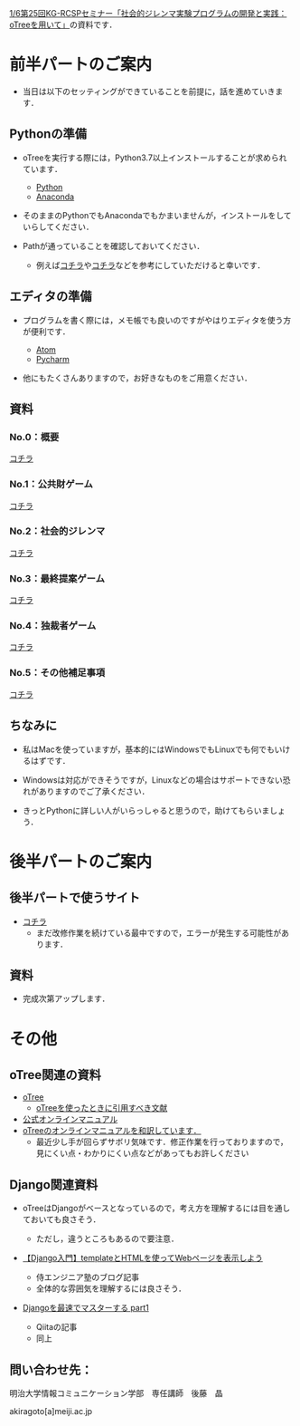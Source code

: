 

[1/6第25回KG-RCSPセミナー「社会的ジレンマ実験プログラムの開発と実践：oTreeを用いて」](http://www.kg-rcsp.com/kg_rcsp25th/)の資料です．


# 前半パートのご案内

* 当日は以下のセッティングができていることを前提に，話を進めていきます．

## Pythonの準備

* oTreeを実行する際には，Python3.7以上インストールすることが求められています．

  * [Python](https://www.python.org/)
  * [Anaconda](https://www.anaconda.com/)

* そのままのPythonでもAnacondaでもかまいませんが，インストールをしていらしてください．

* Pathが通っていることを確認しておいてください．
  * 例えば[コチラ](https://www.javadrive.jp/python/install/index3.html)や[コチラ](https://www.sejuku.net/blog/54425)などを参考にしていただけると幸いです．



## エディタの準備

* プログラムを書く際には，メモ帳でも良いのですがやはりエディタを使う方が便利です．

  * [Atom](https://atom.io/)
  * [Pycharm](https://www.jetbrains.com/pycharm/)
* 他にもたくさんありますので，お好きなものをご用意ください．

## 資料

### No.0：概要
[コチラ](https://github.com/akrgt/otree_2019KG/tree/master/0_outline)


### No.1：公共財ゲーム

[コチラ](https://github.com/akrgt/otree_2019KG/tree/master/1_PG)

### No.2：社会的ジレンマ

[コチラ](https://github.com/akrgt/otree_2019KG/tree/master/2_SD)

### No.3：最終提案ゲーム

[コチラ](https://github.com/akrgt/otree_2019KG/tree/master/3_UG)

### No.4：独裁者ゲーム

[コチラ](https://github.com/akrgt/otree_2019KG/tree/master/4_DG)


### No.5：その他補足事項

[コチラ](https://github.com/akrgt/otree_2019KG/tree/master/5_etc)



## ちなみに

* 私はMacを使っていますが，基本的にはWindowsでもLinuxでも何でもいけるはずです．

* Windowsは対応ができそうですが，Linuxなどの場合はサポートできない恐れがありますのでご了承ください．

* きっとPythonに詳しい人がいらっしゃると思うので，助けてもらいましょう．



# 後半パートのご案内

## 後半パートで使うサイト

* [コチラ](http://open.bee-lab.online/demo/)
  * まだ改修作業を続けている最中ですので，エラーが発生する可能性があります．

## 資料

* 完成次第アップします．

# その他

## oTree関連の資料

* [oTree](https://www.otree.org/)
  * [oTreeを使ったときに引用すべき文献](https://www.sciencedirect.com/science/article/pii/S2214635016000101)
* [公式オンラインマニュアル](https://otree.readthedocs.io/en/latest/)
* [oTreeのオンラインマニュアルを和訳しています．](https://akrgt.gitbook.io/otree-jp/)
  * 最近少し手が回らずサボリ気味です．修正作業を行っておりますので，見にくい点・わかりにくい点などがあってもお許しください

## Django関連資料

* oTreeはDjangoがベースとなっているので，考え方を理解するには目を通しておいても良さそう．
  * ただし，違うところもあるので要注意．

* [【Django入門】templateとHTMLを使ってWebページを表示しよう](https://www.sejuku.net/blog/26407)
  * 侍エンジニア塾のブログ記事
  * 全体的な雰囲気を理解するには良さそう．
* [Djangoを最速でマスターする part1](https://qiita.com/gragragrao/items/373057783ba8856124f3)
  * Qiitaの記事
  * 同上







## 問い合わせ先：

明治大学情報コミュニケーション学部　専任講師　後藤　晶

akiragoto[a]meiji.ac.jp
